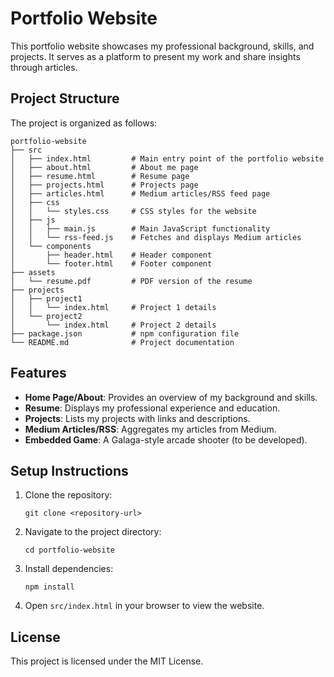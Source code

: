# Portfolio Website

This portfolio website showcases my professional background, skills, and projects. It serves as a platform to present my work and share insights through articles.

## Project Structure

The project is organized as follows:

```
portfolio-website
├── src
│   ├── index.html         # Main entry point of the portfolio website
│   ├── about.html         # About me page
│   ├── resume.html        # Resume page
│   ├── projects.html      # Projects page
│   ├── articles.html      # Medium articles/RSS feed page
│   ├── css
│   │   └── styles.css     # CSS styles for the website
│   ├── js
│   │   ├── main.js        # Main JavaScript functionality
│   │   └── rss-feed.js    # Fetches and displays Medium articles
│   └── components
│       ├── header.html    # Header component
│       └── footer.html    # Footer component
├── assets
│   └── resume.pdf         # PDF version of the resume
├── projects
│   ├── project1
│   │   └── index.html     # Project 1 details
│   └── project2
│       └── index.html     # Project 2 details
├── package.json           # npm configuration file
└── README.md              # Project documentation
```

## Features

- **Home Page/About**: Provides an overview of my background and skills.
- **Resume**: Displays my professional experience and education.
- **Projects**: Lists my projects with links and descriptions.
- **Medium Articles/RSS**: Aggregates my articles from Medium.
- **Embedded Game**: A Galaga-style arcade shooter (to be developed).

## Setup Instructions

1. Clone the repository:
   ```
   git clone <repository-url>
   ```
2. Navigate to the project directory:
   ```
   cd portfolio-website
   ```
3. Install dependencies:
   ```
   npm install
   ```
4. Open `src/index.html` in your browser to view the website.

## License

This project is licensed under the MIT License.